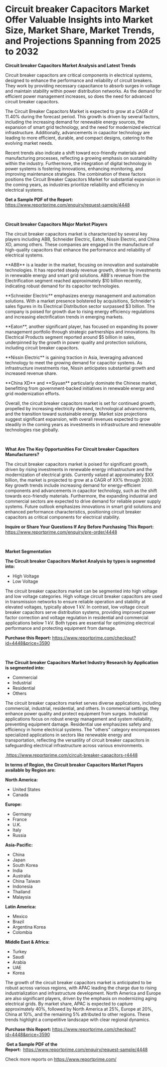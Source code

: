 <p><h1>Circuit breaker Capacitors Market Offer Valuable Insights into Market Size, Market Share, Market Trends, and Projections Spanning from 2025 to 2032</h1></p><p><strong>Circuit breaker Capacitors Market Analysis and Latest Trends</strong></p>
<p><p>Circuit breaker capacitors are critical components in electrical systems, designed to enhance the performance and reliability of circuit breakers. They work by providing necessary capacitance to absorb surges in voltage and maintain stability within power distribution networks. As the demand for efficient power management increases, so does the need for advanced circuit breaker capacitors.</p><p>The Circuit Breaker Capacitors Market is expected to grow at a CAGR of 11.40% during the forecast period. This growth is driven by several factors, including the increasing demand for renewable energy sources, the expansion of smart grid technology, and the need for modernized electrical infrastructure. Additionally, advancements in capacitor technology are leading to more efficient, durable, and compact designs, catering to the evolving market needs.</p><p>Recent trends also indicate a shift toward eco-friendly materials and manufacturing processes, reflecting a growing emphasis on sustainability within the industry. Furthermore, the integration of digital technology in power systems is fostering innovations, enhancing monitoring, and improving maintenance strategies. The combination of these factors positions the Circuit Breaker Capacitors Market for substantial expansion in the coming years, as industries prioritize reliability and efficiency in electrical systems.</p></p>
<p><strong>Get a Sample PDF of the Report:&nbsp;</strong> <a href="https://www.reportprime.com/enquiry/request-sample/4448?utm_campaign=2459&utm_medium=2&utm_source=Github&utm_content=ia&utm_term=19032025&utm_id=circuit-breaker-capacitors">https://www.reportprime.com/enquiry/request-sample/4448</a></p>
<p>&nbsp;</p>
<p><strong>Circuit breaker Capacitors Major Market Players</strong></p>
<p><p>The circuit breaker capacitors market is characterized by several key players including ABB, Schneider Electric, Eaton, Nissin Electric, and China XD, among others. These companies are engaged in the manufacture of high-quality capacitors that enhance the performance and reliability of electrical systems.</p><p>**ABB** is a leader in the market, focusing on innovation and sustainable technologies. It has reported steady revenue growth, driven by investments in renewable energy and smart grid solutions. ABB's revenue from the Electrification segment reached approximately $10 billion recently, indicating robust demand for its capacitor technologies.</p><p>**Schneider Electric** emphasizes energy management and automation solutions. With a market presence bolstered by acquisitions, Schneider's sales figures in its Electrical Distribution sector surpassed $3 billion. The company is poised for growth due to rising energy efficiency regulations and increasing electrification trends in emerging markets.</p><p>**Eaton**, another significant player, has focused on expanding its power management portfolio through strategic partnerships and innovations. Its Electrical Products segment reported around $5 billion in sales, underpinned by the growth in power quality and protection solutions, including circuit breaker capacitors.</p><p>**Nissin Electric** is gaining traction in Asia, leveraging advanced technology to meet the growing demand for capacitor systems. As infrastructure investments rise, Nissin anticipates substantial growth and increased revenue share.</p><p>**China XD** and **Siyuan** particularly dominate the Chinese market, benefitting from government-backed initiatives in renewable energy and grid modernization efforts.</p><p>Overall, the circuit breaker capacitors market is set for continued growth, propelled by increasing electricity demand, technological advancements, and the transition toward sustainable energy. Market size projections suggest significant expansion, with overall revenues expected to grow steadily in the coming years as investments in infrastructure and renewable technologies rise globally.</p></p>
<p>&nbsp;</p>
<p><strong>What Are The Key Opportunities For Circuit breaker Capacitors Manufacturers?</strong></p>
<p><p>The circuit breaker capacitors market is poised for significant growth, driven by rising investments in renewable energy infrastructure and the modernization of electrical grids. Currently valued at approximately $XX billion, the market is projected to grow at a CAGR of XX% through 2030. Key growth trends include increasing demand for energy-efficient components and advancements in capacitor technology, such as the shift towards eco-friendly materials. Furthermore, the expanding industrial and commercial sectors are expected to drive demand for reliable power supply systems. Future outlook emphasizes innovations in smart grid solutions and enhanced performance characteristics, positioning circuit breaker capacitors as critical components for electrical stability.</p></p>
<p><strong>Inquire or Share Your Questions If Any Before Purchasing This Report:</strong> <a href="https://www.reportprime.com/enquiry/pre-order/4448?utm_campaign=2459&utm_medium=2&utm_source=Github&utm_content=ia&utm_term=19032025&utm_id=circuit-breaker-capacitors">https://www.reportprime.com/enquiry/pre-order/4448</a></p>
<p>&nbsp;</p>
<p><strong>Market Segmentation</strong></p>
<p><strong>The Circuit breaker Capacitors Market Analysis by types is segmented into:</strong></p>
<p><ul><li>High Voltage</li><li>Low Voltage</li></ul></p>
<p><p>The circuit breaker capacitors market can be segmented into high voltage and low voltage categories. High voltage circuit breaker capacitors are used in transmission networks to ensure reliable operation and stability at elevated voltages, typically above 1 kV. In contrast, low voltage circuit breaker capacitors serve distribution systems, providing improved power factor correction and voltage regulation in residential and commercial applications below 1 kV. Both types are essential for optimizing electrical performance and protecting equipment from damage.</p></p>
<p><strong>Purchase this Report:&nbsp;</strong><a href="https://www.reportprime.com/checkout?id=4448&price=3590&utm_campaign=2459&utm_medium=2&utm_source=Github&utm_content=ia&utm_term=19032025&utm_id=circuit-breaker-capacitors">https://www.reportprime.com/checkout?id=4448&price=3590</a></p>
<p>&nbsp;</p>
<p><strong>The Circuit breaker Capacitors Market Industry Research by Application is segmented into:</strong></p>
<p><ul><li>Commercial</li><li>Industrial</li><li>Residential</li><li>Others</li></ul></p>
<p><p>The circuit breaker capacitors market serves diverse applications, including commercial, industrial, residential, and others. In commercial settings, they enhance power quality and protect equipment from surges. Industrial applications focus on robust energy management and system reliability, preventing equipment damage. Residential use emphasizes safety and efficiency in home electrical systems. The "others" category encompasses specialized applications in sectors like renewable energy and transportation, reflecting the versatility of circuit breaker capacitors in safeguarding electrical infrastructure across various environments.</p></p>
<p><a href="https://www.reportprime.com/circuit-breaker-capacitors-r4448?utm_campaign=2459&utm_medium=2&utm_source=Github&utm_content=ia&utm_term=19032025&utm_id=circuit-breaker-capacitors">&nbsp;https://www.reportprime.com/circuit-breaker-capacitors-r4448</a></p>
<p><strong>In terms of Region, the Circuit breaker Capacitors Market Players available by Region are:</strong></p>
<p>
    <p> <strong> North America: </strong>
        <ul>
            <li>United States</li>
            <li>Canada</li>
        </ul>
        </p> 
    <p> <strong> Europe: </strong>
        <ul>
            <li>Germany</li>
            <li>France</li>
            <li>U.K.</li>
            <li>Italy</li>
            <li>Russia</li>
        </ul>
        </p> 
    <p> <strong> Asia-Pacific: </strong>
        <ul>
            <li>China</li>
            <li>Japan</li>
            <li>South Korea</li>
            <li>India</li>
            <li>Australia</li>
            <li>China Taiwan</li>
            <li>Indonesia</li>
            <li>Thailand</li>
            <li>Malaysia</li>
        </ul>
        </p> 
    <p> <strong> Latin America: </strong>
        <ul>
            <li>Mexico</li>
            <li>Brazil</li>
            <li>Argentina Korea</li>
            <li>Colombia</li>
        </ul>
        </p> 
    <p> <strong> Middle East & Africa: </strong>
        <ul>
            <li>Turkey</li>
            <li>Saudi</li>
            <li>Arabia</li>
            <li>UAE</li>
            <li>Korea</li>
        </ul>
    </p>
    </p>
<p><p>The growth of the circuit breaker capacitors market is anticipated to be robust across various regions, with APAC leading the charge due to rising industrialization and infrastructure development. North America and Europe are also significant players, driven by the emphasis on modernizing aging electrical grids. By market share, APAC is expected to capture approximately 40%, followed by North America at 25%, Europe at 20%, China at 10%, and the remaining 5% attributed to other regions. These trends highlight a competitive landscape with clear regional dynamics.</p></p>
<p><strong>Purchase this Report: </strong><a href="https://www.reportprime.com/checkout?id=4448&price=3590&utm_campaign=2459&utm_medium=2&utm_source=Github&utm_content=ia&utm_term=19032025&utm_id=circuit-breaker-capacitors">https://www.reportprime.com/checkout?id=4448&price=3590</a></p>
<p>&nbsp;<strong>Get a Sample PDF of the Report:&nbsp;&nbsp;</strong><a href="https://www.reportprime.com/enquiry/request-sample/4448?utm_campaign=2459&utm_medium=2&utm_source=Github&utm_content=ia&utm_term=19032025&utm_id=circuit-breaker-capacitors">https://www.reportprime.com/enquiry/request-sample/4448</a></p>
<p><strong></strong></p>
<p>Check more reports on <a href="https://www.reportprime.com/?utm_campaign=2459&utm_medium=2&utm_source=Github&utm_content=ia&utm_term=19032025&utm_id=circuit-breaker-capacitors">https://www.reportprime.com/</a></p>